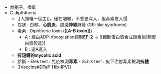 - 無孢子、嗜氧
- C.dipththeria
	- [[人類唯一宿主]]，僅在咽喉，不會更深入，但毒素會入侵
	- 症狀 : 白喉、**心肌炎**、周邊**神經**麻痺 (GB-like syndrome)
	- 毒素 : Diphtheria toxin (**[[A-B toxin]]**)
		- A : 經由ADP-ribosylation抑制**EF-2** -> [[抑制蛋白質合成毒素|抑制蛋白質製造]]
		- B : 送A進入
	- **有短鏈的mycolic acid**
	- 診斷
			- Elek test : 免疫檢測**毒素**
			- Schik test : 皮下注射毒素檢測**抗體**
	- [[Vaccine#DTaP-Hib-IPV]]